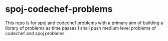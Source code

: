 # spoj-codechef-problems
This repo is for spoj and codechef problems with a primary aim of building a library of problems 
   as time passes I shall push medium level problems of codechef and spoj problems
